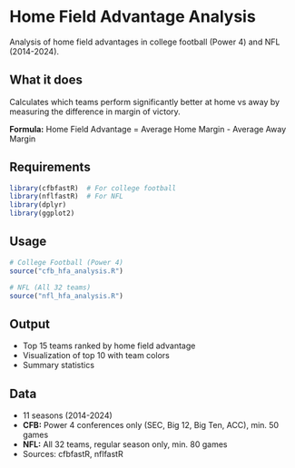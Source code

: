 # Home Field Advantage Analysis

Analysis of home field advantages in college football (Power 4) and NFL (2014-2024).

## What it does
Calculates which teams perform significantly better at home vs away by measuring the difference in margin of victory.

**Formula:** Home Field Advantage = Average Home Margin - Average Away Margin

## Requirements
```r
library(cfbfastR)  # For college football
library(nflfastR)  # For NFL
library(dplyr) 
library(ggplot2)
```

## Usage
```r
# College Football (Power 4)
source("cfb_hfa_analysis.R")

# NFL (All 32 teams)
source("nfl_hfa_analysis.R")
```

## Output
- Top 15 teams ranked by home field advantage
- Visualization of top 10 with team colors
- Summary statistics

## Data
- 11 seasons (2014-2024)
- **CFB:** Power 4 conferences only (SEC, Big 12, Big Ten, ACC), min. 50 games
- **NFL:** All 32 teams, regular season only, min. 80 games
- Sources: cfbfastR, nflfastR
